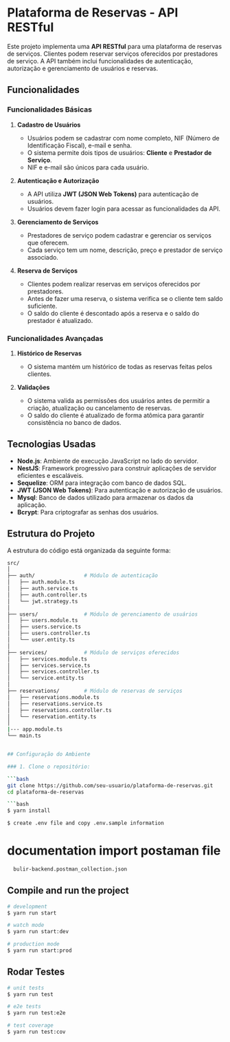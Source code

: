 # Plataforma de Reservas - API RESTful

Este projeto implementa uma **API RESTful** para uma plataforma de reservas de serviços. Clientes podem reservar serviços oferecidos por prestadores de serviço. A API também inclui funcionalidades de autenticação, autorização e gerenciamento de usuários e reservas.

## Funcionalidades

### Funcionalidades Básicas
1. **Cadastro de Usuários**
   - Usuários podem se cadastrar com nome completo, NIF (Número de Identificação Fiscal), e-mail e senha.
   - O sistema permite dois tipos de usuários: **Cliente** e **Prestador de Serviço**.
   - NIF e e-mail são únicos para cada usuário.

2. **Autenticação e Autorização**
   - A API utiliza **JWT (JSON Web Tokens)** para autenticação de usuários.
   - Usuários devem fazer login para acessar as funcionalidades da API.
   
3. **Gerenciamento de Serviços**
   - Prestadores de serviço podem cadastrar e gerenciar os serviços que oferecem.
   - Cada serviço tem um nome, descrição, preço e prestador de serviço associado.

4. **Reserva de Serviços**
   - Clientes podem realizar reservas em serviços oferecidos por prestadores.
   - Antes de fazer uma reserva, o sistema verifica se o cliente tem saldo suficiente.
   - O saldo do cliente é descontado após a reserva e o saldo do prestador é atualizado.

### Funcionalidades Avançadas
1. **Histórico de Reservas**
   - O sistema mantém um histórico de todas as reservas feitas pelos clientes.

2. **Validações**
   - O sistema valida as permissões dos usuários antes de permitir a criação, atualização ou cancelamento de reservas.
   - O saldo do cliente é atualizado de forma atômica para garantir consistência no banco de dados.

## Tecnologias Usadas

- **Node.js**: Ambiente de execução JavaScript no lado do servidor.
- **NestJS**: Framework progressivo para construir aplicações de servidor eficientes e escaláveis.
- **Sequelize**: ORM para integração com banco de dados SQL.
- **JWT (JSON Web Tokens)**: Para autenticação e autorização de usuários.
- **Mysql**: Banco de dados utilizado para armazenar os dados da aplicação.
- **Bcrypt**: Para criptografar as senhas dos usuários.

## Estrutura do Projeto

A estrutura do código está organizada da seguinte forma:

```bash
src/
│
├── auth/                # Módulo de autenticação
│   ├── auth.module.ts
│   ├── auth.service.ts
│   ├── auth.controller.ts
│   └── jwt.strategy.ts
│
├── users/               # Módulo de gerenciamento de usuários
│   ├── users.module.ts
│   ├── users.service.ts
│   ├── users.controller.ts
│   └── user.entity.ts
│
├── services/            # Módulo de serviços oferecidos
│   ├── services.module.ts
│   ├── services.service.ts
│   ├── services.controller.ts
│   └── service.entity.ts
│
├── reservations/        # Módulo de reservas de serviços
│   ├── reservations.module.ts
│   ├── reservations.service.ts
│   ├── reservations.controller.ts
│   └── reservation.entity.ts
│
|--- app.module.ts
└── main.ts              


## Configuração do Ambiente

### 1. Clone o repositório:

```bash
git clone https://github.com/seu-usuario/plataforma-de-reservas.git
cd plataforma-de-reservas

```bash
$ yarn install
```

```bash
$ create .env file and copy .env.sample information
```

# documentation import postaman file 

```bash
  bulir-backend.postman_collection.json
````

## Compile and run the project

```bash
# development
$ yarn run start

# watch mode
$ yarn run start:dev

# production mode
$ yarn run start:prod
```

## Rodar Testes

```bash
# unit tests
$ yarn run test

# e2e tests
$ yarn run test:e2e

# test coverage
$ yarn run test:cov
```
